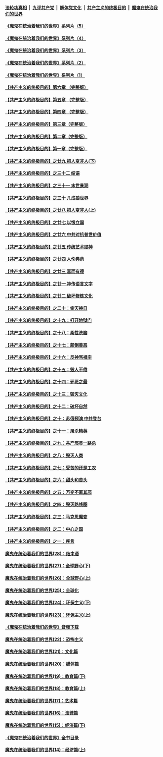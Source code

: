 

####  [法轮功真相](../../../../basic/blob/master/README.md?t=07270802) &nbsp;|&nbsp; [九评共产党](../../../../9ping.md/blob/master/README.md?t=07270802) &nbsp;|&nbsp; [解体党文化](../../../../jtdwh.md/blob/master/README.md?t=07270802)  &nbsp;|&nbsp; [共产主义的终极目的](../../../../gczydzjmd.md/blob/master/README.md?t=07270802) &nbsp;|&nbsp; [魔鬼在统治我们的世界](../../../../mgztzwmdsj.md/blob/master/README.md?t=07270802) 

#### [《魔鬼在统治着我们的世界》系列片（5）](../pages/nsc422/n12281419.md?t=07270802) 

#### [《魔鬼在统治着我们的世界》系列片（4）](../pages/nsc422/n12274024.md?t=07270802) 

#### [《魔鬼在统治着我们的世界》系列片（3）](../pages/nsc422/n12271322.md?t=07270802) 

#### [《魔鬼在统治着我们的世界》系列片（2）](../pages/nsc422/n12269049.md?t=07270802) 

#### [《魔鬼在统治着我们的世界》系列片（1）](../pages/nsc422/n12267575.md?t=07270802) 

#### [【共产主义的终极目的】第六章 （完整版）](../pages/nsc422/n11428913.md?t=07270802) 

#### [【共产主义的终极目的】第五章 （完整版）](../pages/nsc422/n11428912.md?t=07270802) 

#### [【共产主义的终极目的】第四章 （完整版）](../pages/nsc422/n11428907.md?t=07270802) 

#### [【共产主义的终极目的】第三章（完整版）](../pages/nsc422/n11428848.md?t=07270802) 

#### [【共产主义的终极目的】第二章（完整版）](../pages/nsc422/n11428831.md?t=07270802) 

#### [【共产主义的终极目的】第一章（完整版）](../pages/nsc422/n11417651.md?t=07270802) 

#### [【共产主义的终极目的】之廿九 把人变非人(下)](../pages/nsc422/n11344140.md?t=07270802) 

#### [【共产主义的终极目的】之三十二 结语](../pages/nsc422/n11360535.md?t=07270802) 

#### [【共产主义的终极目的】之三十一 末世景观](../pages/nsc422/n11351129.md?t=07270802) 

#### [【共产主义的终极目的】之三十 几成狼世界](../pages/nsc422/n11348280.md?t=07270802) 

#### [【共产主义的终极目的】之廿八 把人变非人(上)](../pages/nsc422/n11340492.md?t=07270802) 

#### [【共产主义的终极目的】之廿七 以恨立国](../pages/nsc422/n11336944.md?t=07270802) 

#### [【共产主义的终极目的】之廿六 中共对抗普世价值](../pages/nsc422/n11324785.md?t=07270802) 

#### [【共产主义的终极目的】之廿五 传统艺术颂神](../pages/nsc422/n11296396.md?t=07270802) 

#### [【共产主义的终极目的】之廿四 人伦典范](../pages/nsc422/n11296397.md?t=07270802) 

#### [【共产主义的终极目的】之廿三 富而有德](../pages/nsc422/n11283598.md?t=07270802) 

#### [【共产主义的终极目的】之廿一 神传语言文字](../pages/nsc422/n11263265.md?t=07270802) 

#### [【共产主义的终极目的】之廿二 破坏修炼文化](../pages/nsc422/n11245728.md?t=07270802) 

#### [【共产主义的终极目的】之二十：偷天换日](../pages/nsc422/n11238846.md?t=07270802) 

#### [【共产主义的终极目的】之十九：打开地狱门](../pages/nsc422/n11206376.md?t=07270802) 

#### [【共产主义的终极目的】之十八：柔性洗脑](../pages/nsc422/n11199994.md?t=07270802) 

#### [【共产主义的终极目的】之十七：颠倒善恶](../pages/nsc422/n11179782.md?t=07270802) 

#### [【共产主义的终极目的】之十六：反神骂祖宗](../pages/nsc422/n11166798.md?t=07270802) 

#### [【共产主义的终极目的】之十五：毁人不倦](../pages/nsc422/n11166792.md?t=07270802) 

#### [【共产主义的终极目的】之十四：邪恶之最](../pages/nsc422/n11150249.md?t=07270802) 

#### [【共产主义的终极目的】之十三：毁灭文化](../pages/nsc422/n11135227.md?t=07270802) 

#### [【共产主义的终极目的】之十二：破坏自然](../pages/nsc422/n11135214.md?t=07270802) 

#### [【共产主义的终极目的】之十：苏俄预演 中共登台](../pages/nsc422/n11118424.md?t=07270802) 

#### [【共产主义的终极目的】之十一：屠杀精英](../pages/nsc422/n11118442.md?t=07270802) 

#### [【共产主义的终极目的】之九：共产邪灵一路杀](../pages/nsc422/n11114139.md?t=07270802) 

#### [【共产主义的终极目的】之八：毁灭人类](../pages/nsc422/n11108503.md?t=07270802) 

#### [【共产主义的终极目的】之七：受苦的还是工农](../pages/nsc422/n11101809.md?t=07270802) 

#### [【共产主义的终极目的】之六：甜头和苦头](../pages/nsc422/n11096971.md?t=07270802) 

#### [【共产主义的终极目的】之五：万变不离其邪](../pages/nsc422/n11091285.md?t=07270802) 

#### [【共产主义的终极目的】之四：毁灭路线图](../pages/nsc422/n11086284.md?t=07270802) 

#### [【共产主义的终极目的】之三：马克思魔变](../pages/nsc422/n11061941.md?t=07270802) 

#### [【共产主义的终极目的】之二：中心之国](../pages/nsc422/n11047728.md?t=07270802) 

#### [【共产主义的终极目的】之一：序言](../pages/nsc422/n11086077.md?t=07270802) 

#### [魔鬼在统治着我们的世界(28)：结束语](../pages/nsc422/n10936246.md?t=07270802) 

#### [魔鬼在统治着我们的世界(27)：全球野心(下)](../pages/nsc422/n10928319.md?t=07270802) 

#### [魔鬼在统治着我们的世界(26)：全球野心(上)](../pages/nsc422/n10900318.md?t=07270802) 

#### [魔鬼在统治着我们的世界(25)：全球化](../pages/nsc422/n10788205.md?t=07270802) 

#### [魔鬼在统治着我们的世界(24)：环保主义(下)](../pages/nsc422/n10695307.md?t=07270802) 

#### [魔鬼在统治着我们的世界(23)：环保主义(上)](../pages/nsc422/n10688613.md?t=07270802) 

#### [《魔鬼在统治着我们的世界》音频下载](../pages/nsc422/n10635553.md?t=07270802) 

#### [魔鬼在统治着我们的世界(22)：恐怖主义](../pages/nsc422/n10614727.md?t=07270802) 

#### [魔鬼在统治着我们的世界(21)：文化篇](../pages/nsc422/n10597706.md?t=07270802) 

#### [魔鬼在统治着我们的世界(20)：媒体篇](../pages/nsc422/n10586579.md?t=07270802) 

#### [魔鬼在统治着我们的世界(19)：教育篇(下)](../pages/nsc422/n10564808.md?t=07270802) 

#### [魔鬼在统治着我们的世界(18)：教育篇(上)](../pages/nsc422/n10526970.md?t=07270802) 

#### [魔鬼在统治着我们的世界(17)：艺术篇](../pages/nsc422/n10499093.md?t=07270802) 

#### [魔鬼在统治着我们的世界(16)：法律篇](../pages/nsc422/n10485969.md?t=07270802) 

#### [魔鬼在统治着我们的世界(15)：经济篇(下)](../pages/nsc422/n10469975.md?t=07270802) 

#### [《魔鬼在统治着我们的世界》全书目录](../pages/nsc422/n10464261.md?t=07270802) 

#### [魔鬼在统治着我们的世界(14)：经济篇(上)](../pages/nsc422/n10457370.md?t=07270802) 

